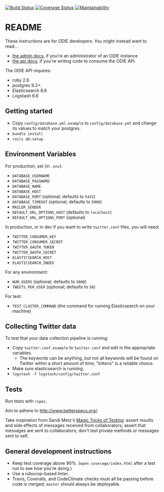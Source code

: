 [![Build Status](https://travis-ci.org/berkmancenter/odie_backend.svg?branch=master)](https://travis-ci.org/berkmancenter/odie_backend)
[![Coverage Status](https://coveralls.io/repos/github/berkmancenter/odie_backend/badge.svg?branch=master)](https://coveralls.io/github/berkmancenter/odie_backend?branch=master)
[![Maintainability](https://api.codeclimate.com/v1/badges/80c54b5a43b952542cdb/maintainability)](https://codeclimate.com/github/berkmancenter/odie_backend/maintainability)

# README

These instructions are for ODIE developers. You might instead want to read...
* [the admin docs](doc/admin.md), if you're an administrator of an ODIE instance
* [the api docs](doc/api.md), if you're writing code to consume the ODIE API.

The ODIE API requires:
* ruby 2.6
* postgres 9.2+.
* Elasticsearch 6.6
* Logstash 6.6

## Getting started
* Copy `config/database.yml.example` to `config/database.yml` and change its values to match your postgres.
* `bundle install`
* `rails db:setup`

## Environment Variables
For production, set (in `.env`):
* `DATABASE_USERNAME`
* `DATABASE_PASSWORD`
* `DATABASE_NAME`
* `DATABASE_HOST`
* `DATABASE_PORT` (optional; defaults to `5432`)
* `DATABASE_TIMEOUT` (optional; defaults to `5000`)
* `MAILER_SENDER`
* `DEFAULT_URL_OPTIONS_HOST` (defaults to `localhost`)
* `DEFAULT_URL_OPTIONS_PORT` (optional)

In production, or in dev if you want to write `twitter.conf` files, you will need:
* `TWITTER_CONSUMER_KEY`
* `TWITTER_CONSUMER_SECRET`
* `TWITTER_OAUTH_TOKEN`
* `TWITTER_OAUTH_SECRET`
* `ELASTICSEARCH_HOST`
* `ELASTICSEARCH_INDEX`

For any environment:
* `NUM_USERS` (optional; defaults to `5000`)
* `TWEETS_PER_USER` (optional; defaults to `50`)

For test:
* `TEST_CLUSTER_COMMAND` (the command for running Elasticsearch on your machine)

## Collecting Twitter data
To test that your data collection pipeline is running:
* Copy `twitter.conf.example` to `twitter.conf` and edit in the appropriate variables.
  * The keywords can be anything, but not all keywords will be found on Twitter within a short amount of time; "kittens" is a reliable choice.
* Make sure elasticsearch is running.
* `logstash -f logstash/config/twitter.conf`

## Tests
Run tests with `rspec`.

Aim to adhere to http://www.betterspecs.org/.

Take inspiration from Sandi Metz's [Magic Tricks of Testing](https://www.youtube.com/watch?v=URSWYvyc42M): assert results and side effects of messages received from collaborators; assert that messages are sent to collaborators; don't test private methods or messages sent to self.

## General development instructions
* Keep test coverage above 90%. (`open coverage/index.html` after a test run to see how you're doing.)
* Use a rubocop-based linter.
* Travis, Coveralls, and CodeClimate checks must all be passing before code is merged; `master` should always be deployable.
